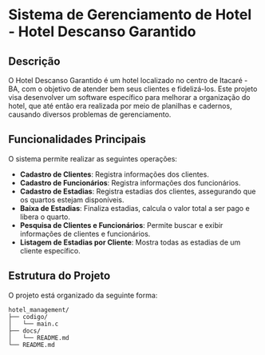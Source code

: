 # Sistema de Gerenciamento de Hotel - Hotel Descanso Garantido

## Descrição
O Hotel Descanso Garantido é um hotel localizado no centro de Itacaré - BA, com o objetivo de atender bem seus clientes e fidelizá-los. Este projeto visa desenvolver um software específico para melhorar a organização do hotel, que até então era realizada por meio de planilhas e cadernos, causando diversos problemas de gerenciamento.

## Funcionalidades Principais
O sistema permite realizar as seguintes operações:
- **Cadastro de Clientes**: Registra informações dos clientes.
- **Cadastro de Funcionários**: Registra informações dos funcionários.
- **Cadastro de Estadias**: Registra estadias dos clientes, assegurando que os quartos estejam disponíveis.
- **Baixa de Estadias**: Finaliza estadias, calcula o valor total a ser pago e libera o quarto.
- **Pesquisa de Clientes e Funcionários**: Permite buscar e exibir informações de clientes e funcionários.
- **Listagem de Estadias por Cliente**: Mostra todas as estadias de um cliente específico.

## Estrutura do Projeto
O projeto está organizado da seguinte forma:

```plaintext
hotel_management/
├── codigo/
│   └── main.c
├── docs/
│   └── README.md
└── README.md
